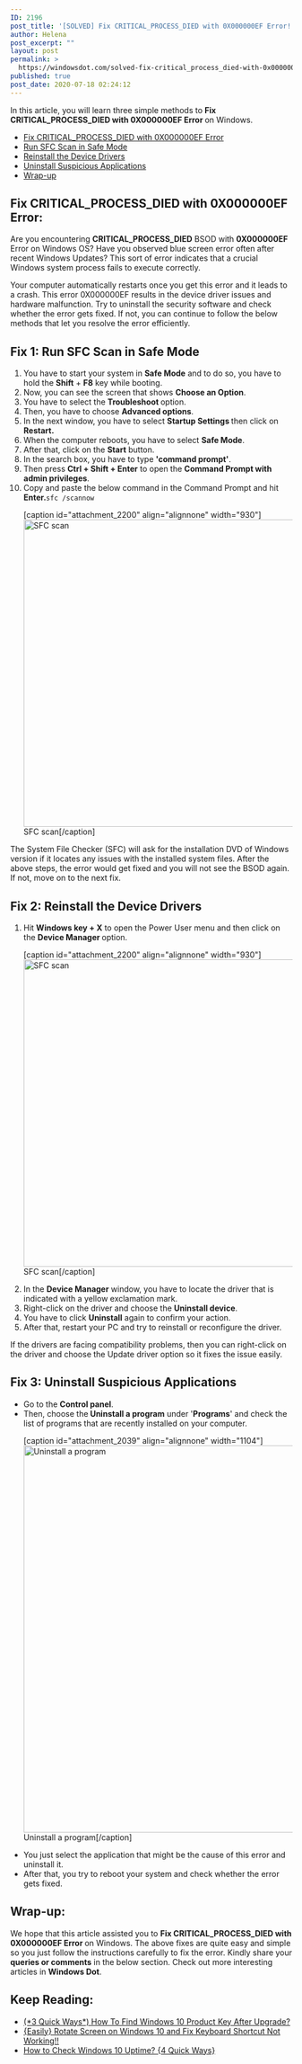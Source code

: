 ```yaml
---
ID: 2196
post_title: '[SOLVED] Fix CRITICAL_PROCESS_DIED with 0X000000EF Error!!'
author: Helena
post_excerpt: ""
layout: post
permalink: >
  https://windowsdot.com/solved-fix-critical_process_died-with-0x000000ef-error/
published: true
post_date: 2020-07-18 02:24:12
---
```

In this article, you will learn three simple methods to <strong>Fix CRITICAL_PROCESS_DIED with 0X000000EF Error </strong>on Windows.
<ul class="toc">
 	<li><a href="#1">Fix CRITICAL_PROCESS_DIED with 0X000000EF Error</a></li>
 	<li><a href="#2">Run SFC Scan in Safe Mode</a></li>
 	<li><a href="#3">Reinstall the Device Drivers</a></li>
 	<li><a href="#4">Uninstall Suspicious Applications</a></li>
 	<li><a href="#5">Wrap-up</a></li>
</ul>
<h2 id="1">Fix CRITICAL_PROCESS_DIED with 0X000000EF Error:</h2>
Are you encountering <strong>CRITICAL_PROCESS_DIED</strong> BSOD with <strong>0X000000EF</strong> Error on Windows OS? Have you observed blue screen error often after recent Windows Updates? This sort of error indicates that a crucial Windows system process fails to execute correctly.

Your computer automatically restarts once you get this error and it leads to a crash. This error 0X000000EF results in the device driver issues and hardware malfunction. Try to uninstall the security software and check whether the error gets fixed. If not, you can continue to follow the below methods that let you resolve the error efficiently.
<h2 id="2">Fix 1: Run SFC Scan in Safe Mode</h2>
<ol>
 	<li>You have to start your system in <strong>Safe Mode</strong> and to do so, you have to hold the <strong>Shift</strong> + <strong>F8</strong> key while booting.</li>
 	<li>Now, you can see the screen that shows <strong>Choose an Option</strong>.</li>
 	<li>You have to select the <strong>Troubleshoot </strong>option.</li>
 	<li>Then, you have to choose <strong>Advanced options</strong>.</li>
 	<li>In the next window, you have to select <strong>Startup Settings </strong>then click on<strong> Restart. </strong></li>
 	<li>When the computer reboots, you have to select <strong>Safe Mode</strong>.</li>
 	<li>After that, click on the <strong>Start</strong> button.</li>
 	<li>In the search box, you have to type <strong>'command prompt'</strong>.</li>
 	<li>Then press <b>Ctrl + Shift + </b><strong>Enter</strong> to open the <strong>Command Prompt with admin privileges</strong>.</li>
 	<li>Copy and paste the below command in the Command Prompt and hit <strong>Enter.</strong><code>sfc /scannow</code>

[caption id="attachment_2200" align="alignnone" width="930"]<img class="size-full wp-image-2200" src="https://windowsdot.com/wp-content/uploads/2020/07/SFC-scan.png" alt="SFC scan" width="930" height="547" /> SFC scan[/caption]</li>
</ol>
The System File Checker (SFC) will ask for the installation DVD of Windows version if it locates any issues with the installed system files. After the above steps, the error would get fixed and you will not see the BSOD again. If not, move on to the next fix.
<h2 id="3">Fix 2: Reinstall the Device Drivers</h2>
<ol>
 	<li>Hit <strong>Windows key + X</strong> to open the Power User menu and then click on the <strong>Device Manager </strong>option.

[caption id="attachment_2200" align="alignnone" width="930"]<img class="size-full wp-image-2200" src="https://windowsdot.com/wp-content/uploads/2020/07/SFC-scan.png" alt="SFC scan" width="930" height="547" /> SFC scan[/caption]</li>
 	<li>In the <strong>Device Manager</strong> window, you have to locate the driver that is indicated with a yellow exclamation mark.</li>
 	<li>Right-click on the driver and choose the <strong>Uninstall device</strong>.</li>
 	<li>You have to click <strong>Uninstall</strong> again to confirm your action.</li>
 	<li>After that, restart your PC and try to reinstall or reconfigure the driver.</li>
</ol>
If the drivers are facing compatibility problems, then you can right-click on the driver and choose the Update driver option so it fixes the issue easily.
<h2 id="4">Fix 3: Uninstall Suspicious Applications</h2>
<ul>
 	<li>Go to the <strong>Control panel</strong>.</li>
 	<li>Then, choose the<strong> Uninstall a program</strong> under '<strong>Programs</strong>' and check the list of programs that are recently installed on your computer.

[caption id="attachment_2039" align="alignnone" width="1104"]<img class="size-full wp-image-2039" src="https://windowsdot.com/wp-content/uploads/2020/07/Uninstall-a-program.png" alt="Uninstall a program" width="1104" height="689" /> Uninstall a program[/caption]</li>
 	<li>You just select the application that might be the cause of this error and uninstall it.</li>
 	<li>After that, you try to reboot your system and check whether the error gets fixed.</li>
</ul>
<h2 id="5">Wrap-up:</h2>
We hope that this article assisted you to <strong>Fix CRITICAL_PROCESS_DIED with 0X000000EF Error </strong>on Windows. The above fixes are quite easy and simple so you just follow the instructions carefully to fix the error. Kindly share your <strong>queries or comments</strong> in the below section. Check out more interesting articles in <strong>Windows Dot</strong>.
<h2>Keep Reading:</h2>
<ul>
 	<li><a class="LinkSuggestion__Link-sc-1mdih4x-2 jZPuuT" href="https://windowsdot.com/3-quick-ways-how-to-find-windows-10-product-key-after-upgrade/" target="_blank" rel="noopener noreferrer">(*3 Quick Ways*) How To Find Windows 10 Product Key After Upgrade?</a></li>
 	<li><a class="LinkSuggestion__Link-sc-1mdih4x-2 jZPuuT" href="https://windowsdot.com/easily-rotate-screen-on-windows-10-and-fix-keyboard-shortcut-not-working/" target="_blank" rel="noopener noreferrer">{Easily} Rotate Screen on Windows 10 and Fix Keyboard Shortcut Not Working!!</a></li>
 	<li><a class="LinkSuggestion__Link-sc-1mdih4x-2 jZPuuT" href="https://windowsdot.com/how-to-check-windows-10-uptime-4-quick-ways/" target="_blank" rel="noopener noreferrer">How to Check Windows 10 Uptime? {4 Quick Ways}</a></li>
</ul>
